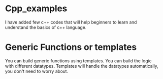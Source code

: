 # Cpp_examples
I have added few c++ codes that will help beginners to learn and understand the basics of c++ language.
# Generic Functions or templates
You can build generic functions using templates. You can build the logic with different datatypes. Templates will handle the datatypes automatically, you don't need to worry about.
